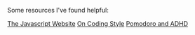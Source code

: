 Some resources I've found helpful:

[The Javascript Website](https://javascript.info)
[On Coding Style](https://see.stanford.edu/materials/icspacs106b/H12-DevelopingGoodStyle.pdf)
[Pomodoro and ADHD](https://psychcentral.com/adhd/how-to-adapt-the-pomodoro-technique-adhd)
